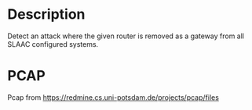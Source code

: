 # Description

Detect an attack where the given router is removed as a gateway from all SLAAC configured systems.

# PCAP

Pcap from https://redmine.cs.uni-potsdam.de/projects/pcap/files
